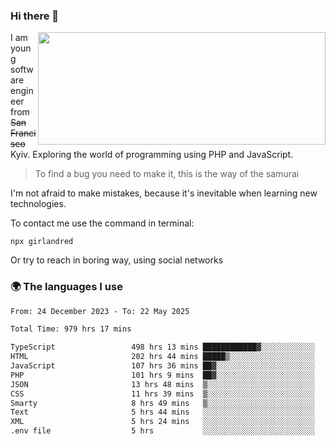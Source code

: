 ### Hi there 👋  

<img align='right' src="https://github-readme-stats.vercel.app/api?username=girlandred&count_private=true&show_icons=true&include_all_commits=true&hide_rank=true&hide_title=true&theme=buefy&card_width=300" width=460 height=180>


I am young software engineer from ~~San Francisco~~ Kyiv. Exploring the world of programming using PHP and JavaScript.


> To find a bug you need to make it, this is the way of the samurai



I'm not afraid to make mistakes, because it's inevitable when learning new technologies.

To contact me use the command in terminal:

```
npx girlandred
```

Or try to reach in boring way, using social networks


### 🌍 The languages I use

<!--START_SECTION:waka-->

```txt
From: 24 December 2023 - To: 22 May 2025

Total Time: 979 hrs 17 mins

TypeScript                 498 hrs 13 mins ████████████▓░░░░░░░░░░░░   50.86 %
HTML                       202 hrs 44 mins █████▒░░░░░░░░░░░░░░░░░░░   20.70 %
JavaScript                 107 hrs 36 mins ██▓░░░░░░░░░░░░░░░░░░░░░░   10.99 %
PHP                        101 hrs 9 mins  ██▓░░░░░░░░░░░░░░░░░░░░░░   10.33 %
JSON                       13 hrs 48 mins  ▒░░░░░░░░░░░░░░░░░░░░░░░░   01.41 %
CSS                        11 hrs 39 mins  ▒░░░░░░░░░░░░░░░░░░░░░░░░   01.19 %
Smarty                     8 hrs 49 mins   ▒░░░░░░░░░░░░░░░░░░░░░░░░   00.90 %
Text                       5 hrs 44 mins   ░░░░░░░░░░░░░░░░░░░░░░░░░   00.59 %
XML                        5 hrs 24 mins   ░░░░░░░░░░░░░░░░░░░░░░░░░   00.55 %
.env file                  5 hrs           ░░░░░░░░░░░░░░░░░░░░░░░░░   00.51 %
```

<!--END_SECTION:waka-->
